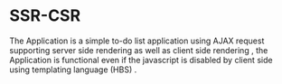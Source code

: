 # SSR-CSR
The Application is a simple to-do list application using AJAX request supporting server side rendering as well as client side rendering ,
the Application is functional even if the javascript is disabled by client side using templating language (HBS) .
